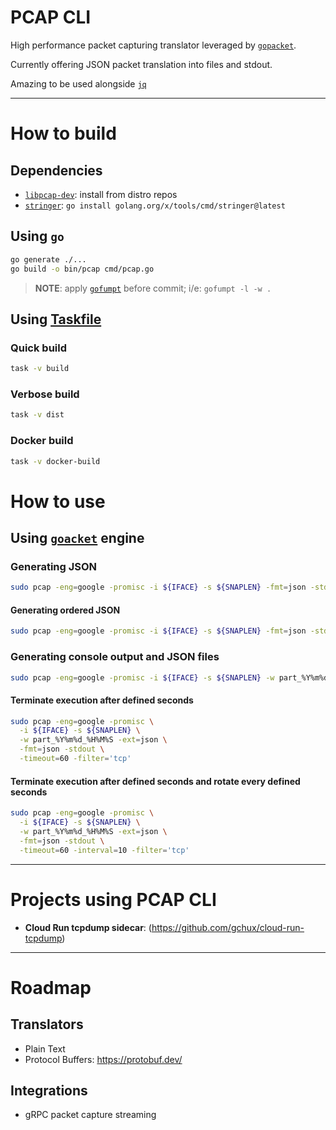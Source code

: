 # PCAP CLI

High performance packet capturing translator leveraged by [`gopacket`](https://github.com/google/gopacket).

Currently offering JSON packet translation into files and stdout.

Amazing to be used alongside [`jq`](https://jqlang.github.io/jq/)

---

# How to build

## Dependencies

- [`libpcap-dev`](https://github.com/the-tcpdump-group/libpcap): install from distro repos
- [`stringer`](https://pkg.go.dev/golang.org/x/tools/cmd/stringer): `go install golang.org/x/tools/cmd/stringer@latest`

## Using `go`

```sh
go generate ./...
go build -o bin/pcap cmd/pcap.go
```

> **NOTE**: apply [`gofumpt`](https://github.com/mvdan/gofumpt) before commit; i/e: `gofumpt -l -w .`

## Using [Taskfile](https://taskfile.dev/)

### Quick build

```sh
task -v build
```

### Verbose build

```sh
task -v dist
```

### Docker build

```sh
task -v docker-build
```

# How to use

## Using [`goacket`](https://github.com/google/gopacket) engine

### Generating JSON

```sh
sudo pcap -eng=google -promisc -i ${IFACE} -s ${SNAPLEN} -fmt=json -stdout -filter='tcp'
```

#### Generating ordered JSON

```sh
sudo pcap -eng=google -promisc -i ${IFACE} -s ${SNAPLEN} -fmt=json -stdout -filter='tcp' -ordered
```

### Generating console output and JSON files

```sh
sudo pcap -eng=google -promisc -i ${IFACE} -s ${SNAPLEN} -w part_%Y%m%d_%H%M%S -ext=json -fmt=json -stdout -filter='tcp'
```

#### Terminate execution after defined seconds

```sh
sudo pcap -eng=google -promisc \
  -i ${IFACE} -s ${SNAPLEN} \
  -w part_%Y%m%d_%H%M%S -ext=json \
  -fmt=json -stdout \
  -timeout=60 -filter='tcp'
```

#### Terminate execution after defined seconds and rotate every defined seconds

```sh
sudo pcap -eng=google -promisc \
  -i ${IFACE} -s ${SNAPLEN} \
  -w part_%Y%m%d_%H%M%S -ext=json \
  -fmt=json -stdout \
  -timeout=60 -interval=10 -filter='tcp'
```

---

# Projects using PCAP CLI

-    **Cloud Run tcpdump sidecar**: (https://github.com/gchux/cloud-run-tcpdump)

---

# Roadmap

## Translators

-    Plain Text
-    Protocol Buffers: https://protobuf.dev/

## Integrations

-    gRPC packet capture streaming
